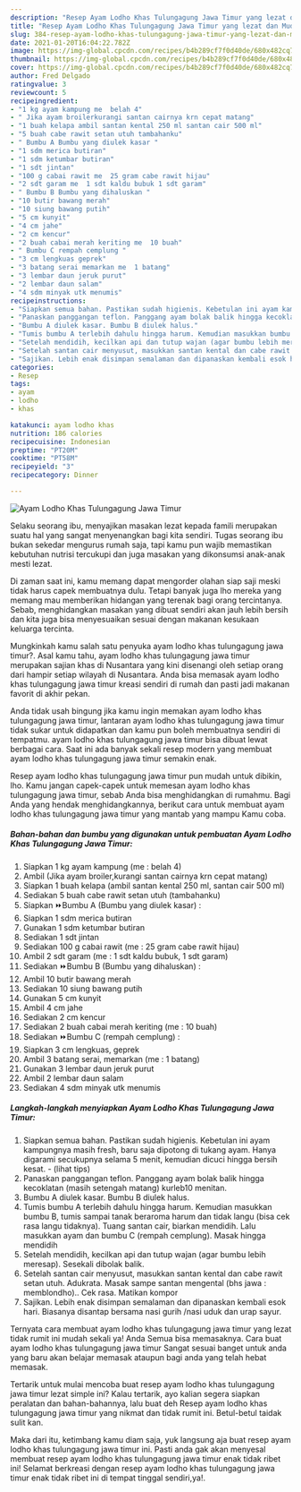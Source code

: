 ```yaml
---
description: "Resep Ayam Lodho Khas Tulungagung Jawa Timur yang lezat dan Mudah Dibuat"
title: "Resep Ayam Lodho Khas Tulungagung Jawa Timur yang lezat dan Mudah Dibuat"
slug: 384-resep-ayam-lodho-khas-tulungagung-jawa-timur-yang-lezat-dan-mudah-dibuat
date: 2021-01-20T16:04:22.782Z
image: https://img-global.cpcdn.com/recipes/b4b289cf7f0d40de/680x482cq70/ayam-lodho-khas-tulungagung-jawa-timur-foto-resep-utama.jpg
thumbnail: https://img-global.cpcdn.com/recipes/b4b289cf7f0d40de/680x482cq70/ayam-lodho-khas-tulungagung-jawa-timur-foto-resep-utama.jpg
cover: https://img-global.cpcdn.com/recipes/b4b289cf7f0d40de/680x482cq70/ayam-lodho-khas-tulungagung-jawa-timur-foto-resep-utama.jpg
author: Fred Delgado
ratingvalue: 3
reviewcount: 5
recipeingredient:
- "1 kg ayam kampung me  belah 4"
- " Jika ayam broilerkurangi santan cairnya krn cepat matang"
- "1 buah kelapa ambil santan kental 250 ml santan cair 500 ml"
- "5 buah cabe rawit setan utuh tambahanku"
- " Bumbu A Bumbu yang diulek kasar "
- "1 sdm merica butiran"
- "1 sdm ketumbar butiran"
- "1 sdt jintan"
- "100 g cabai rawit me  25 gram cabe rawit hijau"
- "2 sdt garam me  1 sdt kaldu bubuk 1 sdt garam"
- " Bumbu B Bumbu yang dihaluskan "
- "10 butir bawang merah"
- "10 siung bawang putih"
- "5 cm kunyit"
- "4 cm jahe"
- "2 cm kencur"
- "2 buah cabai merah keriting me  10 buah"
- " Bumbu C rempah cemplung "
- "3 cm lengkuas geprek"
- "3 batang serai memarkan me  1 batang"
- "3 lembar daun jeruk purut"
- "2 lembar daun salam"
- "4 sdm minyak utk menumis"
recipeinstructions:
- "Siapkan semua bahan. Pastikan sudah higienis. Kebetulan ini ayam kampungnya masih fresh, baru saja dipotong di tukang ayam. Hanya digarami secukupnya selama 5 menit, kemudian dicuci hingga bersih kesat.           (lihat tips)"
- "Panaskan panggangan teflon. Panggang ayam bolak balik hingga kecoklatan (masih setengah matang) kurleb10 menitan."
- "Bumbu A diulek kasar. Bumbu B diulek halus."
- "Tumis bumbu A terlebih dahulu hingga harum. Kemudian masukkan bumbu B, tumis sampai tanak beraroma harum dan tidak langu (bisa cek rasa langu tidaknya). Tuang santan cair, biarkan mendidih. Lalu masukkan ayam dan bumbu C (rempah cemplung). Masak hingga mendidih"
- "Setelah mendidih, kecilkan api dan tutup wajan (agar bumbu lebih meresap). Sesekali dibolak balik."
- "Setelah santan cair menyusut, masukkan santan kental dan cabe rawit setan utuh. Adukrata. Masak sampe santan mengental (bhs jawa : memblondho).. Cek rasa. Matikan kompor"
- "Sajikan. Lebih enak disimpan semalaman dan dipanaskan kembali esok hari. Biasanya disantap bersama nasi gurih /nasi uduk dan urap sayur."
categories:
- Resep
tags:
- ayam
- lodho
- khas

katakunci: ayam lodho khas 
nutrition: 186 calories
recipecuisine: Indonesian
preptime: "PT20M"
cooktime: "PT58M"
recipeyield: "3"
recipecategory: Dinner

---
```



![Ayam Lodho Khas Tulungagung Jawa Timur](https://img-global.cpcdn.com/recipes/b4b289cf7f0d40de/680x482cq70/ayam-lodho-khas-tulungagung-jawa-timur-foto-resep-utama.jpg)

Selaku seorang ibu, menyajikan masakan lezat kepada famili merupakan suatu hal yang sangat menyenangkan bagi kita sendiri. Tugas seorang ibu bukan sekedar mengurus rumah saja, tapi kamu pun wajib memastikan kebutuhan nutrisi tercukupi dan juga masakan yang dikonsumsi anak-anak mesti lezat.

Di zaman  saat ini, kamu memang dapat mengorder olahan siap saji meski tidak harus capek membuatnya dulu. Tetapi banyak juga lho mereka yang memang mau memberikan hidangan yang terenak bagi orang tercintanya. Sebab, menghidangkan masakan yang dibuat sendiri akan jauh lebih bersih dan kita juga bisa menyesuaikan sesuai dengan makanan kesukaan keluarga tercinta. 



Mungkinkah kamu salah satu penyuka ayam lodho khas tulungagung jawa timur?. Asal kamu tahu, ayam lodho khas tulungagung jawa timur merupakan sajian khas di Nusantara yang kini disenangi oleh setiap orang dari hampir setiap wilayah di Nusantara. Anda bisa memasak ayam lodho khas tulungagung jawa timur kreasi sendiri di rumah dan pasti jadi makanan favorit di akhir pekan.

Anda tidak usah bingung jika kamu ingin memakan ayam lodho khas tulungagung jawa timur, lantaran ayam lodho khas tulungagung jawa timur tidak sukar untuk didapatkan dan kamu pun boleh membuatnya sendiri di tempatmu. ayam lodho khas tulungagung jawa timur bisa dibuat lewat berbagai cara. Saat ini ada banyak sekali resep modern yang membuat ayam lodho khas tulungagung jawa timur semakin enak.

Resep ayam lodho khas tulungagung jawa timur pun mudah untuk dibikin, lho. Kamu jangan capek-capek untuk memesan ayam lodho khas tulungagung jawa timur, sebab Anda bisa menghidangkan di rumahmu. Bagi Anda yang hendak menghidangkannya, berikut cara untuk membuat ayam lodho khas tulungagung jawa timur yang mantab yang mampu Kamu coba.

<!--inarticleads1-->

##### Bahan-bahan dan bumbu yang digunakan untuk pembuatan Ayam Lodho Khas Tulungagung Jawa Timur:

1. Siapkan 1 kg ayam kampung (me : belah 4)
1. Ambil  (Jika ayam broiler,kurangi santan cairnya krn cepat matang)
1. Siapkan 1 buah kelapa (ambil santan kental 250 ml, santan cair 500 ml)
1. Sediakan 5 buah cabe rawit setan utuh (tambahanku)
1. Siapkan  ⏩Bumbu A (Bumbu yang diulek kasar) :
1. Siapkan 1 sdm merica butiran
1. Gunakan 1 sdm ketumbar butiran
1. Sediakan 1 sdt jintan
1. Sediakan 100 g cabai rawit (me : 25 gram cabe rawit hijau)
1. Ambil 2 sdt garam (me : 1 sdt kaldu bubuk, 1 sdt garam)
1. Sediakan  ⏩Bumbu B (Bumbu yang dihaluskan) :
1. Ambil 10 butir bawang merah
1. Sediakan 10 siung bawang putih
1. Gunakan 5 cm kunyit
1. Ambil 4 cm jahe
1. Sediakan 2 cm kencur
1. Sediakan 2 buah cabai merah keriting (me : 10 buah)
1. Sediakan  ⏩Bumbu C (rempah cemplung) :
1. Siapkan 3 cm lengkuas, geprek
1. Ambil 3 batang serai, memarkan (me : 1 batang)
1. Gunakan 3 lembar daun jeruk purut
1. Ambil 2 lembar daun salam
1. Sediakan 4 sdm minyak utk menumis




<!--inarticleads2-->

##### Langkah-langkah menyiapkan Ayam Lodho Khas Tulungagung Jawa Timur:

1. Siapkan semua bahan. Pastikan sudah higienis. Kebetulan ini ayam kampungnya masih fresh, baru saja dipotong di tukang ayam. Hanya digarami secukupnya selama 5 menit, kemudian dicuci hingga bersih kesat. -           (lihat tips)
1. Panaskan panggangan teflon. Panggang ayam bolak balik hingga kecoklatan (masih setengah matang) kurleb10 menitan.
1. Bumbu A diulek kasar. Bumbu B diulek halus.
1. Tumis bumbu A terlebih dahulu hingga harum. Kemudian masukkan bumbu B, tumis sampai tanak beraroma harum dan tidak langu (bisa cek rasa langu tidaknya). Tuang santan cair, biarkan mendidih. Lalu masukkan ayam dan bumbu C (rempah cemplung). Masak hingga mendidih
1. Setelah mendidih, kecilkan api dan tutup wajan (agar bumbu lebih meresap). Sesekali dibolak balik.
1. Setelah santan cair menyusut, masukkan santan kental dan cabe rawit setan utuh. Adukrata. Masak sampe santan mengental (bhs jawa : memblondho).. Cek rasa. Matikan kompor
1. Sajikan. Lebih enak disimpan semalaman dan dipanaskan kembali esok hari. Biasanya disantap bersama nasi gurih /nasi uduk dan urap sayur.




Ternyata cara membuat ayam lodho khas tulungagung jawa timur yang lezat tidak rumit ini mudah sekali ya! Anda Semua bisa memasaknya. Cara buat ayam lodho khas tulungagung jawa timur Sangat sesuai banget untuk anda yang baru akan belajar memasak ataupun bagi anda yang telah hebat memasak.

Tertarik untuk mulai mencoba buat resep ayam lodho khas tulungagung jawa timur lezat simple ini? Kalau tertarik, ayo kalian segera siapkan peralatan dan bahan-bahannya, lalu buat deh Resep ayam lodho khas tulungagung jawa timur yang nikmat dan tidak rumit ini. Betul-betul taidak sulit kan. 

Maka dari itu, ketimbang kamu diam saja, yuk langsung aja buat resep ayam lodho khas tulungagung jawa timur ini. Pasti anda gak akan menyesal membuat resep ayam lodho khas tulungagung jawa timur enak tidak ribet ini! Selamat berkreasi dengan resep ayam lodho khas tulungagung jawa timur enak tidak ribet ini di tempat tinggal sendiri,ya!.


